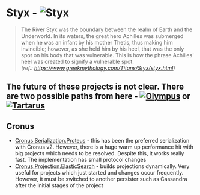 # Styx - ![Styx](https://img.shields.io/badge/Status-styx-orange.svg)

>The River Styx was the boundary between the realm of Earth and the Underworld. In its waters, the great hero Achilles was submerged when he was an infant by his mother Thetis, thus making him invincible; however, as she held him by his heel, that was the only spot on his body that was vulnerable. This is how the phrase Achilles' heel was created to signify a vulnerable spot.\
*(ref.: <https://www.greekmythology.com/Titans/Styx/styx.html>)*

## The future of these projects is not clear. There are two possible paths from here - [![Olympus](https://img.shields.io/badge/Status-olympus-green.svg)](Olympus.md) or [![Tartarus](https://img.shields.io/badge/Status-tartarus-red.svg)](Tartarus.md)

## Cronus

- [Cronus.Serialization.Proteus](https://github.com/Elders/Cronus.Serialization.Proteus) - this has been the preferred serialization with Cronus v2. However, there is a huge warm up performance hit with big projects which needs to be resolved. Despite this, it works really fast. The implementation has small protocol changes
- [Cronus.Projection.ElasticSearch](https://github.com/Elders/Cronus.Projection.ElasticSearch) - builds projections dynamically. Very useful for projects which just started and changes occur frequently. However, it must be switched to another persister such as Cassandra after the initial stages of the project